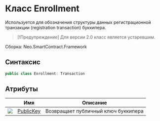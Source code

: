 # Класс Enrollment 

Используется для обозначения структуры данных регистрационной транзакции (registration transaction) буккипера.

> [!Предупреждение]
> Для версии 2.0 класс является устаревшим.

Сборка: Neo.SmartContract.Framework

## Синтаксис

```c#
public class Enrollment: Transaction
```

## Атрибуты

| | Имя | Описание |
| ---------------------------------------- | ------------------------------------ | -------- |
| ![](https://i-msdn.sec.s-msft.com/dynimg/IC74937.jpeg) | [PublicKey](Enrollment/PublicKey.md) | Возвращает публичный ключ буккипера |

